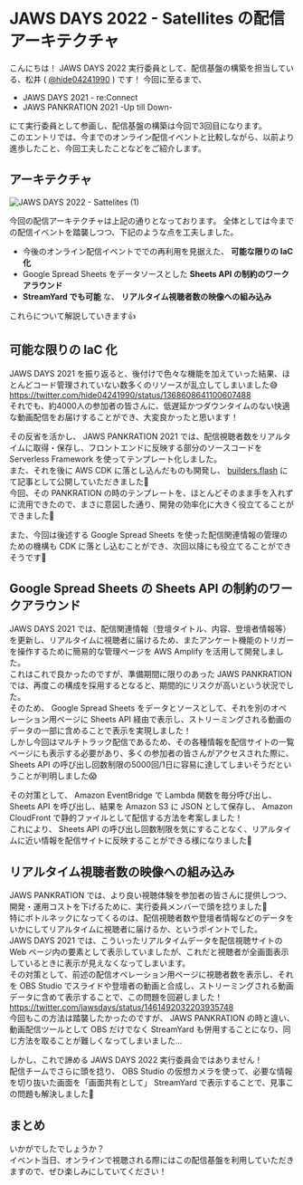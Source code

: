 # JAWS DAYS 2022 - Satellites の配信アーキテクチャ
こんにちは！
JAWS DAYS 2022 実行委員として、配信基盤の構築を担当している、松井 ( [@hide04241990](https://twitter.com/hide04241990) ) です！
今回に至るまで、

- JAWS DAYS 2021 - re:Connect
- JAWS PANKRATION 2021 -Up till Down-

にて実行委員として参画し、配信基盤の構築は今回で3回目になります。  
このエントリでは、今までのオンライン配信イベントと比較しながら、以前より進歩したこと、今回工夫したことなどをご紹介します。

## アーキテクチャ

![JAWS DAYS 2022 - Sattelites (1)](https://user-images.githubusercontent.com/38583473/193765509-de70b4df-e500-49d9-ada9-22605112787f.png)

今回の配信アーキテクチャは上記の通りとなっております。
全体としては今までの配信イベントを踏襲しつつ、下記のような点を工夫しました。

- 今後のオンライン配信イベントででの再利用を見据えた、 **可能な限りの IaC 化**
- Google Spread Sheets をデータソースとした **Sheets API の制約のワークアラウンド**
- **StreamYard でも可能** な、 **リアルタイム視聴者数の映像への組み込み**

これらについて解説していきます👍

## 可能な限りの IaC 化
JAWS DAYS 2021 を振り返ると、後付けで色々な機能を加えていった結果、ほとんどコード管理されていない数多くのリソースが乱立してしまいました😅  
https://twitter.com/hide04241990/status/1368608641100607488  
それでも、約4000人の参加者の皆さんに、低遅延かつダウンタイムのない快適な動画配信をお届けすることができ、大変良かったと思います！  
  
その反省を活かし、 JAWS PANKRATION 2021 では、配信視聴者数をリアルタイムに取得・保存し、フロントエンドに反映する部分のソースコードを Serverless Framework を使ってテンプレート化しました。  
また、それを後に AWS CDK に落とし込んだものも開発し、 [builders.flash](https://aws.amazon.com/jp/builders-flash/202202/ivs-display-viewer-command/) にて記事として公開していただきました🎉  
今回、その PANKRATION の時のテンプレートを、ほとんどそのまま手を入れずに流用できたので、まさに意図した通り、開発の効率化に大きく役立てることができました🎉  
  
また、今回は後述する Google Spread Sheets を使った配信関連情報の管理のための機構も CDK に落とし込むことができ、次回以降にも役立てることができそうです💪

## Google Spread Sheets の Sheets API の制約のワークアラウンド
JAWS DAYS 2021 では、配信関連情報（登壇タイトル、内容、登壇者情報等）を更新し、リアルタイムに視聴者に届けるため、またアンケート機能のトリガーを操作するために簡易的な管理ページを AWS Amplify を活用して開発しました。  
これはこれで良かったのですが、準備期間に限りのあった JAWS PANKRATION では、再度この構成を採用するとなると、期間的にリスクが高いという状況でした。  
そのため、 Google Spread Sheets をデータとソースとして、それを別のオペレーション用ページに Sheets API 経由で表示し、ストリーミングされる動画のデータの一部に含めることで表示を実現しました！  
しかし今回はマルチトラック配信であるため、その各種情報を配信サイトの一覧ページにも表示する必要があり、多くの参加者の皆さんがアクセスされた際に、 Sheets API の呼び出し回数制限の5000回/1日に容易に達してしまいそうだということが判明しました😱  
  
その対策として、 Amazon EventBridge で Lambda 関数を毎分呼び出し、 Sheets API を呼び出し、結果を Amazon S3 に JSON として保存し、 Amazon CloudFront で静的ファイルとして配信する方法を考案しました！  
これにより、 Sheets API の呼び出し回数制限を気にすることなく、リアルタイムに近い情報を配信サイトに反映することができる様になりました🎉

## リアルタイム視聴者数の映像への組み込み
JAWS PANKRATION では、より良い視聴体験を参加者の皆さんに提供しつつ、開発・運用コストを下げるために、実行委員メンバーで頭を捻りました🧠  
特にボトルネックになってくるのは、配信視聴者数や登壇者情報などのデータをいかにしてリアルタイムに視聴者に届けるか、というポイントでした。  
JAWS DAYS 2021 では、こういったリアルタイムデータを配信視聴サイトの Web ページ内の要素として表示していましたが、これだと視聴者が全画面表示しているときに表示が見えなくなってしまいます。  
その対策として、前述の配信オペレーション用ページに視聴者数を表示し、それを OBS Studio でスライドや登壇者の動画と合成し、ストリーミングされる動画データに含めて表示することで、この問題を回避しました！  
https://twitter.com/jawsdays/status/1461492032203935748  
今回もこの方法は踏襲したかったのですが、 JAWS PANKRATION の時と違い、動画配信ツールとして OBS だけでなく StreamYard も併用することになり、同じ方法を取ることが難しくなってしまいました...  
  
しかし、これで諦める JAWS DAYS 2022 実行委員会ではありません！  
配信チームでさらに頭を捻り、 OBS Studio の仮想カメラを使って、必要な情報を切り抜いた画面を「画面共有として」 StreamYard で表示することで、見事この問題も解決しました🎉  


## まとめ
いかがでしたでしょうか？  
イベント当日、オンラインで視聴される際にはこの配信基盤を利用していただきますので、ぜひ楽しみにしていてください！
